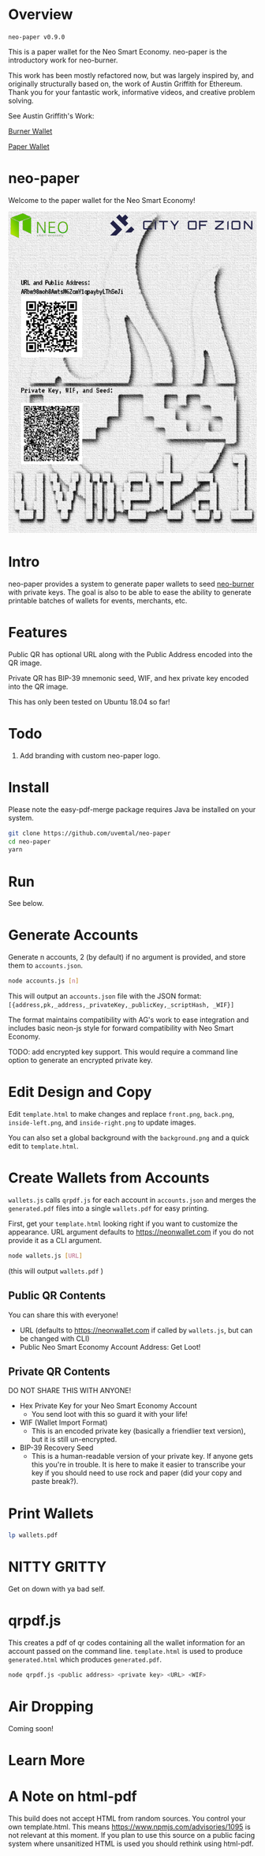 # Overview

`neo-paper v0.9.0`

This is a paper wallet for the Neo Smart Economy. neo-paper is the introductory work for neo-burner.

This work has been mostly refactored now, but was largely inspired by, and originally structurally based on, the work of Austin Griffith for Ethereum. Thank you for your fantastic work, informative videos, and creative problem solving.

See Austin Griffith's Work:

[Burner Wallet](https://github.com/austintgriffith/burner-wallet)

[Paper Wallet](https://github.com/austintgriffith/paper-wallet)

# neo-paper

Welcome to the paper wallet for the Neo Smart Economy! 

![neo-paper](/images/neo-paper-ex.png?raw=true "Optional Title")

# Intro

neo-paper provides a system to generate paper wallets to seed [neo-burner](https://github.com/uvmetal/neo-burner) with private keys. The goal is also to be able to ease the ability to generate printable batches of wallets for events, merchants, etc.

# Features

Public QR has optional URL along with the Public Address encoded into the QR image.

Private QR has BIP-39 mnemonic seed, WIF, and hex private key encoded into the QR image.

This has only been tested on Ubuntu 18.04 so far!

# Todo

1. Add branding with custom neo-paper logo.

# Install

Please note the easy-pdf-merge package requires Java be installed on your system.

```bash
git clone https://github.com/uvemtal/neo-paper
cd neo-paper
yarn
```

# Run

See below.

# Generate Accounts

Generate n accounts, 2 (by default) if no argument is provided, and store them to `accounts.json`.

```bash
node accounts.js [n]
```
This will output an `accounts.json` file with the JSON format: `[{address,pk,_address,_privateKey,_publicKey,_scriptHash, _WIF}]`

The format maintains compatibility with AG's work to ease integration and includes basic neon-js style for forward compatibility with Neo Smart Economy.

TODO: add encrypted key support. This would require a command line option to generate an encrypted private key.

# Edit Design and Copy

Edit `template.html` to make changes and replace `front.png`, `back.png`, `inside-left.png`, and `inside-right.png` to update images.

You can also set a global background with the `background.png` and a quick edit to `template.html`.

# Create Wallets from Accounts

`wallets.js` calls `qrpdf.js` for each account in `accounts.json` and merges the `generated.pdf` files into a single `wallets.pdf` for easy printing.

First, get your `template.html` looking right if you want to customize the appearance. URL argument defaults to https://neonwallet.com if you do not provide it as a CLI argument.

```bash
node wallets.js [URL]
```

(this will output `wallets.pdf` )

## Public QR Contents

You can share this with everyone!

- URL (defaults to https://neonwallet.com if called by `wallets.js`, but can be changed with CLI)
- Public Neo Smart Economy Account Address: Get Loot!

## Private QR Contents

DO NOT SHARE THIS WITH ANYONE!

- Hex Private Key for your Neo Smart Economy Account
  - You send loot with this so guard it with your life!
- WIF (Wallet Import Format)
  - This is an encoded private key (basically a friendlier text version), but it is still un-encrypted.
- BIP-39 Recovery Seed
  - This is a human-readable version of your private key. If anyone gets this you're in trouble. It is here to make it easier to transcribe your key if you should need to use rock and paper (did your copy and paste break?).

# Print Wallets

```bash
lp wallets.pdf
```

# NITTY GRITTY

Get on down with ya bad self.

# qrpdf.js

This creates a pdf of qr codes containing all the wallet information for an account passed on the command line.
`template.html` is used to produce `generated.html` which produces `generated.pdf`.


```bash
node qrpdf.js <public address> <private key> <URL> <WIF>
```

# Air Dropping

Coming soon!


# Learn More


# A Note on html-pdf

This build does not accept HTML from random sources. You control your own template.html. This means https://www.npmjs.com/advisories/1095 is not relevant at this moment. If you plan to use this source on a public facing system where unsanitized HTML is used you should rethink using html-pdf.
